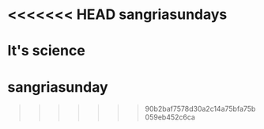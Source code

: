 <<<<<<< HEAD
sangriasundays
==============

It's science
=======
sangriasunday
=============
>>>>>>> 90b2baf7578d30a2c14a75bfa75b059eb452c6ca
